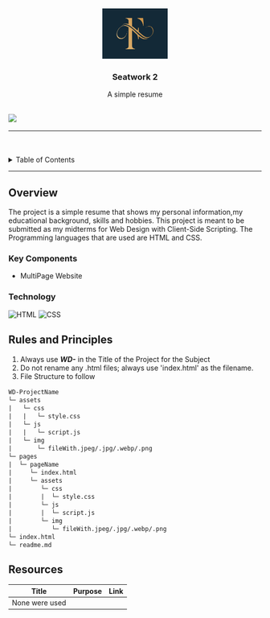 <a name="readme-top"/>

<br/>

<br />
<div align="center">
  <a href="https://github.com/FrancisCasedo/">
  <!-- TODO: If you want to add logo or banner you can add it here -->
    <img src="./assets/img/luxury-letter-f-logo-template-in-gold-color-modern-trendy-initial-luxury-f-letter-logo-design-royal-premium-letter-f-logo-design-template-vector.jpg" alt="Nyebe" width="130" height="100">
  </a>
  <h3 align="center">Seatwork 2</h3>
</div>
<div align="center">
  A simple resume
</div>

<br />


<!-- TODO: Change the WD-Template-Project into the same name of your folder -->
![](https://visit-counter.vercel.app/counter.png?page=zyx-0314/WD-Template-Project)

---

<br />
<br />

<!-- TODO: If you want to add more layers for your readme -->
<details>
  <summary>Table of Contents</summary>
  <ol>
    <li>
      <a href="#overview">Overview</a>
      <ol>
        <li>
          <a href="#key-components">Key Components</a>
        </li>
        <li>
          <a href="#technology">Technology</a>
        </li>
      </ol>
    </li>
    <li>
      <a href="#rules-and-principles">Rules and Principles</a>
    </li>
    <li>
      <a href="#resources">Resources</a>
    </li>
  </ol>
</details>

---

## Overview


The project is a simple resume that shows my personal information,my educational background, skills and hobbies. This project is meant to be submitted as my midterms for Web Design with Client-Side Scripting. The Programming languages that are used are HTML and CSS.


### Key Components
- MultiPage Website

### Technology
![HTML](https://img.shields.io/badge/HTML-E34F26?style=for-the-badge&logo=html5&logoColor=white)
![CSS](https://img.shields.io/badge/CSS-1572B6?style=for-the-badge&logo=css3&logoColor=white)

## Rules and Principles
1. Always use ***WD-*** in the Title of the Project for the Subject
2. Do not rename any .html files; always use 'index.html' as the filename.
3. File Structure to follow

```
WD-ProjectName
└─ assets
|   └─ css
|   |   └─ style.css
|   └─ js
|   |   └─ script.js
|   └─ img
|       └─ fileWith.jpeg/.jpg/.webp/.png
└─ pages
|  └─ pageName
|     └─ index.html
|     └─ assets
|        └─ css
|        |  └─ style.css
|        └─ js
|        |  └─ script.js
|        └─ img
|           └─ fileWith.jpeg/.jpg/.webp/.png
└─ index.html
└─ readme.md
```

## Resources

<!-- TODO: Add References -->
| Title | Purpose | Link |
|-|-|-|
| None were used |       |         |
